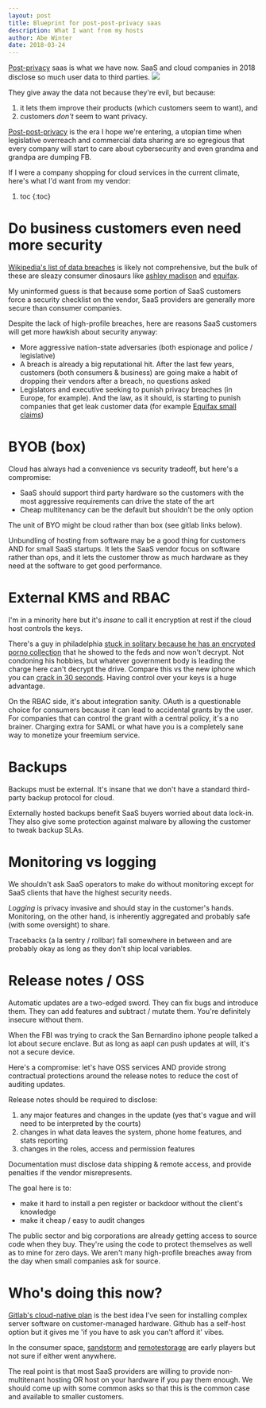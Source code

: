 ```yaml
---
layout: post
title: Blueprint for post-post-privacy saas
description: What I want from my hosts
author: Abe Winter
date: 2018-03-24
---
```


<u>Post-privacy</u> saas is what we have now. SaaS and cloud companies in 2018 disclose so much user data to third parties. <img src="https://anti.style/flatpixel/post-privacy-saas" style="display:inline">

They give away the data not because they're evil, but because:
1. it lets them improve their products (which customers seem to want), and
1. customers *don't* seem to want privacy.

<u>Post-post-privacy</u> is the era I hope we're entering, a utopian time when legislative overreach and commercial data sharing are so egregious that every company will start to care about cybersecurity and even grandma and grandpa are dumping FB.

If I were a company shopping for cloud services in the current climate, here's what I'd want from my vendor:

1. toc
{:toc}

# Do business customers even need more security

[Wikipedia's list of data breaches](https://en.wikipedia.org/wiki/List_of_data_breaches) is likely not comprehensive, but the bulk of these are sleazy consumer dinosaurs like [ashley madison](https://en.wikipedia.org/wiki/Ashley_Madison_data_breach) and [equifax](https://en.wikipedia.org/wiki/Equifax).

My uninformed guess is that because some portion of SaaS customers force a security checklist on the vendor, SaaS providers are generally more secure than consumer companies.

Despite the lack of high-profile breaches, here are reasons SaaS customers will get more hawkish about security anyway:

* More aggressive nation-state adversaries (both espionage and police / legislative)
* A breach is already a big reputational hit. After the last few years, customers (both consumers & business) are going make a habit of dropping their vendors after a breach, no questions asked
* Legislators and executive seeking to punish privacy breaches (in Europe, for example). And the law, as it should, is starting to punish companies that get leak customer data (for example [Equifax small claims](https://blog.legalist.com/i-won-8-000-from-equifax-in-small-claims-court-heres-how-you-can-too-f0ce6925c079))

# BYOB (box)

Cloud has always had a convenience vs security tradeoff, but here's a compromise:

- SaaS should support third party hardware so the customers with the most aggressive requirements can drive the state of the art
- Cheap multitenancy can be the default but shouldn't be the only option

The unit of BYO might be cloud rather than box (see gitlab links below).

Unbundling of hosting from software may be a good thing for customers AND for small SaaS startups. It lets the SaaS vendor focus on software rather than ops, and it lets the customer throw as much hardware as they need at the software to get good performance.

# External KMS and RBAC

I'm in a minority here but it's *insane* to call it encryption at rest if the cloud host controls the keys.

There's a guy in philadelphia [stuck in solitary because he has an encrypted porno collection](https://arstechnica.com/tech-policy/2017/03/man-jailed-indefinitely-for-refusing-to-decrypt-hard-drives-loses-appeal/) that he showed to the feds and now won't decrypt. Not condoning his hobbies, but whatever government body is leading the charge here can't decrypt the drive. Compare this vs the new iphone which you can [crack in 30 seconds](https://blog.malwarebytes.com/security-world/2018/03/graykey-iphone-unlocker-poses-serious-security-concerns/). Having control over your keys is a huge advantage.

On the RBAC side, it's about integration sanity. OAuth is a questionable choice for consumers because it can lead to accidental grants by the user. For companies that can control the grant with a central policy, it's a no brainer. Charging extra for SAML or what have you is a completely sane way to monetize your freemium service.

# Backups

Backups must be external. It's insane that we don't have a standard third-party backup protocol for cloud.

Externally hosted backups benefit SaaS buyers worried about data lock-in. They also give some protection against malware by allowing the customer to tweak backup SLAs.

# Monitoring vs logging

We shouldn't ask SaaS operators to make do without monitoring except for SaaS clients that have the highest security needs.

*Logging* is privacy invasive and should stay in the customer's hands. Monitoring, on the other hand, is inherently aggregated and probably safe (with some oversight) to share.

Tracebacks (a la sentry / rollbar) fall somewhere in between and are probably okay as long as they don't ship local variables.

# Release notes / OSS

Automatic updates are a two-edged sword. They can fix bugs and introduce them. They can add features and subtract / mutate them. You're definitely insecure without them.

When the FBI was trying to crack the San Bernardino iphone people talked a lot about secure enclave. But as long as aapl can push updates at will, it's not a secure device.

Here's a compromise: let's have OSS services AND provide strong contractual protections around the release notes to reduce the cost of auditing updates.

Release notes should be required to disclose:

1. any major features and changes in the update (yes that's vague and will need to be interpreted by the courts)
1. changes in what data leaves the system, phone home features, and stats reporting
1. changes in the roles, access and permission features

Documentation must disclose data shipping & remote access, and provide penalties if the vendor misrepresents.

The goal here is to:

* make it hard to install a pen register or backdoor without the client's knowledge
* make it cheap / easy to audit changes

The public sector and big corporations are already getting access to source code when they buy. They're using the code to protect themselves as well as to mine for zero days. We aren't many high-profile breaches away from the day when small companies ask for source.

# Who's doing this now?

[Gitlab's cloud-native plan](https://docs.gitlab.com/ee/install/kubernetes/#cloud-native-gitlab-chart) is the best idea I've seen for installing complex server software on customer-managed hardware. Github has a self-host option but it gives me 'if you have to ask you can't afford it' vibes.

In the consumer space, [sandstorm](https://sandstorm.io/) and [remotestorage](remotestorage.io) are early players but not sure if either went anywhere.

The real point is that most SaaS providers are willing to provide non-multitenant hosting OR host on your hardware if you pay them enough. We should come up with some common asks so that this is the common case and available to smaller customers.
